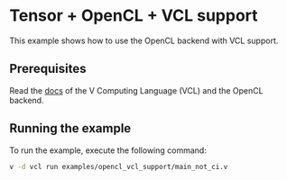 # Tensor + OpenCL + VCL support

This example shows how to use the OpenCL backend with VCL support.

## Prerequisites

Read the [docs](https://vlang.github.io/vsl/vcl.html) of the V Computing Language (VCL) and the OpenCL backend.

## Running the example

To run the example, execute the following command:

```sh
v -d vcl run examples/opencl_vcl_support/main_not_ci.v
```

